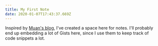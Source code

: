 ```yaml
---
title: My First Note
date: 2020-01-07T17:43:37.669Z
---
```


Inspired by [Muan's blog](https://muan.co/), I've created a space here for notes. I'll probably end up embedding a lot of Gists here, since I use them to
keep track of code snippets a lot.
